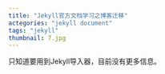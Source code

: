 ```yaml
---
title: "Jekyll官方文档学习之博客迁移"
actegories: "jekyll document"
tags: "jekyll"
thumbnail: 7.jpg
---
```


只知道要用到Jekyll导入器，目前没有更多信息。<!--more-->